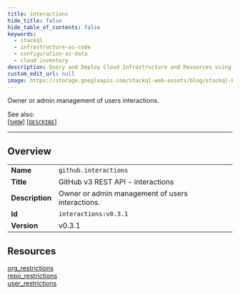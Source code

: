 ```yaml
---
title: interactions
hide_title: false
hide_table_of_contents: false
keywords:
  - stackql
  - infrastructure-as-code
  - configuration-as-data
  - cloud inventory
description: Query and Deploy Cloud Infrastructure and Resources using SQL
custom_edit_url: null
image: https://storage.googleapis.com/stackql-web-assets/blog/stackql-blog-post-featured-image.png
---
```

Owner or admin management of users interactions.  
    
See also:   
[[` SHOW `]](/docs/language-spec/show) [[` DESCRIBE `]](/docs/language-spec/describe)  
* * * 
## Overview
<table><tbody>
<tr><td><b>Name</b></td><td><code>github.interactions</code></td></tr>
<tr><td><b>Title</b></td><td>GitHub v3 REST API - interactions</td></tr>
<tr><td><b>Description</b></td><td>Owner or admin management of users interactions.</td></tr>
<tr><td><b>Id</b></td><td><code>interactions:v0.3.1</code></td></tr>
<tr><td><b>Version</b></td><td>v0.3.1</td></tr>
</tbody></table>

## Resources
<div class="row">
<div class="providerDocColumn">
<a href="/docs/providers/github/interactions/org_restrictions">org_restrictions</a><br />
<a href="/docs/providers/github/interactions/repo_restrictions">repo_restrictions</a><br />
</div>
<div class="providerDocColumn">
<a href="/docs/providers/github/interactions/user_restrictions">user_restrictions</a><br />
</div>
</div>
